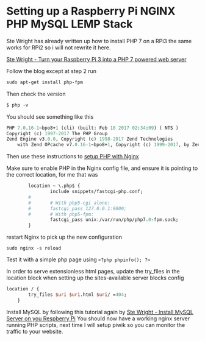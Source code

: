 ﻿---
Title: Setting up a Raspberry Pi NGINX PHP MySQL LEMP Stack
Published: 2017-02-21
Tags: 
  - Raspberry Pi
  - NGINX
  - PHP
  - MySQL
  - LEMP
---

# Setting up a Raspberry Pi NGINX PHP MySQL LEMP Stack

Ste Wright has already written up how to install PHP 7 on a RPi3 the same works for RPi2 so i will not rewrite it here.

[Ste Wright - Turn your Raspberry Pi 3 into a PHP 7 powered web server](https://www.stewright.me/2016/03/turn-raspberry-pi-3-php-7-powered-web-server/)

Follow the blog except at step 2 run
```PERL
sudo apt-get install php-fpm
```
Then check the version 
```PERL
$ php -v
```
You should see something like this
```PERL
PHP 7.0.16-1~bpo8+1 (cli) (built: Feb 18 2017 02:34:09) ( NTS )
Copyright (c) 1997-2017 The PHP Group
Zend Engine v3.0.0, Copyright (c) 1998-2017 Zend Technologies
    with Zend OPcache v7.0.16-1~bpo8+1, Copyright (c) 1999-2017, by Zend Technologies
```

Then use these instructions to [setup PHP with Nginx](https://www.digitalocean.com/community/tutorials/how-to-install-linux-nginx-mysql-php-lemp-stack-in-ubuntu-16-04)

Make sure to enable PHP in the Nginx config file, and ensure it is pointing to the correct location, for me that was
```PERL
        location ~ \.php$ {
                include snippets/fastcgi-php.conf;
        #
        #       # With php5-cgi alone:
        #       fastcgi_pass 127.0.0.1:9000;
        #       # With php5-fpm:
                fastcgi_pass unix:/var/run/php/php7.0-fpm.sock;
        }
```

restart Nginx to pick up the new configuration
```
sudo nginx -s reload
```
Test it with a simple php page using `<?php phpinfo(); ?>` 

In order to serve extensionless html pages, update the try_files in the location block when setting up the sites-available server blocks config  
```PERL
location / {
        try_files $uri $uri.html $uri/ =404;
    }
```

Install MySQL by following this tutorial again by 
[Ste Wright - Install MySQL Server on you Respberry Pi](https://www.stewright.me/2016/04/install-mysql-server-raspberry-pi/)
You should now have a working nginx server running PHP scripts, next time I will setup piwik so you can monitor the traffic to your website.

